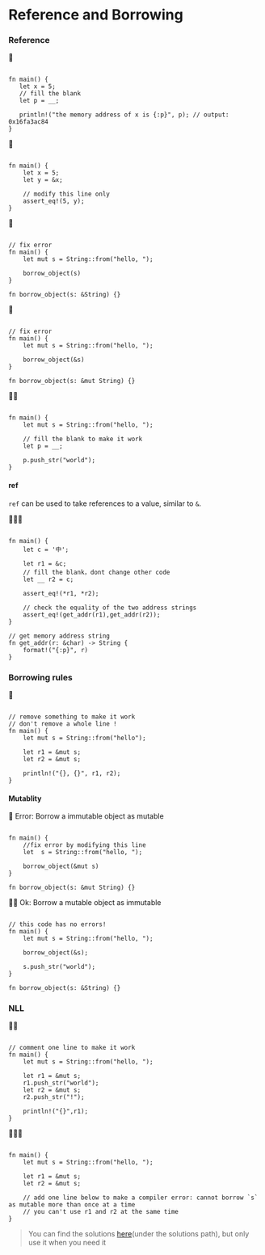 # Reference and Borrowing

### Reference
🌟
```rust,editable

fn main() {
   let x = 5;
   // fill the blank
   let p = __;

   println!("the memory address of x is {:p}", p); // output: 0x16fa3ac84
}
```

🌟
```rust,editable

fn main() {
    let x = 5;
    let y = &x;

    // modify this line only
    assert_eq!(5, y);
}
```

🌟
```rust,editable

// fix error
fn main() {
    let mut s = String::from("hello, ");

    borrow_object(s)
}

fn borrow_object(s: &String) {}
```

🌟
```rust,editable

// fix error
fn main() {
    let mut s = String::from("hello, ");

    borrow_object(&s)
}

fn borrow_object(s: &mut String) {}
```

🌟🌟
```rust,editable

fn main() {
    let mut s = String::from("hello, ");

    // fill the blank to make it work
    let p = __;
    
    p.push_str("world");
}
```

#### ref
`ref` can be used to take references to a value, similar to `&`.

🌟🌟🌟
```rust,editable

fn main() {
    let c = '中';

    let r1 = &c;
    // fill the blank，dont change other code
    let __ r2 = c;

    assert_eq!(*r1, *r2);
    
    // check the equality of the two address strings
    assert_eq!(get_addr(r1),get_addr(r2));
}

// get memory address string
fn get_addr(r: &char) -> String {
    format!("{:p}", r)
}
```

### Borrowing rules
🌟
```rust,editable

// remove something to make it work
// don't remove a whole line !
fn main() {
    let mut s = String::from("hello");

    let r1 = &mut s;
    let r2 = &mut s;

    println!("{}, {}", r1, r2);
}
```

#### Mutablity
🌟 Error: Borrow a immutable object as mutable
```rust,editable

fn main() {
    //fix error by modifying this line
    let  s = String::from("hello, ");

    borrow_object(&mut s)
}

fn borrow_object(s: &mut String) {}
```

🌟🌟 Ok: Borrow a mutable object as immutable
```rust,editable

// this code has no errors!
fn main() {
    let mut s = String::from("hello, ");

    borrow_object(&s);
    
    s.push_str("world");
}

fn borrow_object(s: &String) {}
```

### NLL
🌟🌟
```rust,editable

// comment one line to make it work
fn main() {
    let mut s = String::from("hello, ");

    let r1 = &mut s;
    r1.push_str("world");
    let r2 = &mut s;
    r2.push_str("!");
    
    println!("{}",r1);
}
```

🌟🌟🌟
```rust,editable

fn main() {
    let mut s = String::from("hello, ");

    let r1 = &mut s;
    let r2 = &mut s;

    // add one line below to make a compiler error: cannot borrow `s` as mutable more than once at a time
    // you can't use r1 and r2 at the same time
}
```

> You can find the solutions [here](https://github.com/sunface/rust-by-practice)(under the solutions path), but only use it when you need it